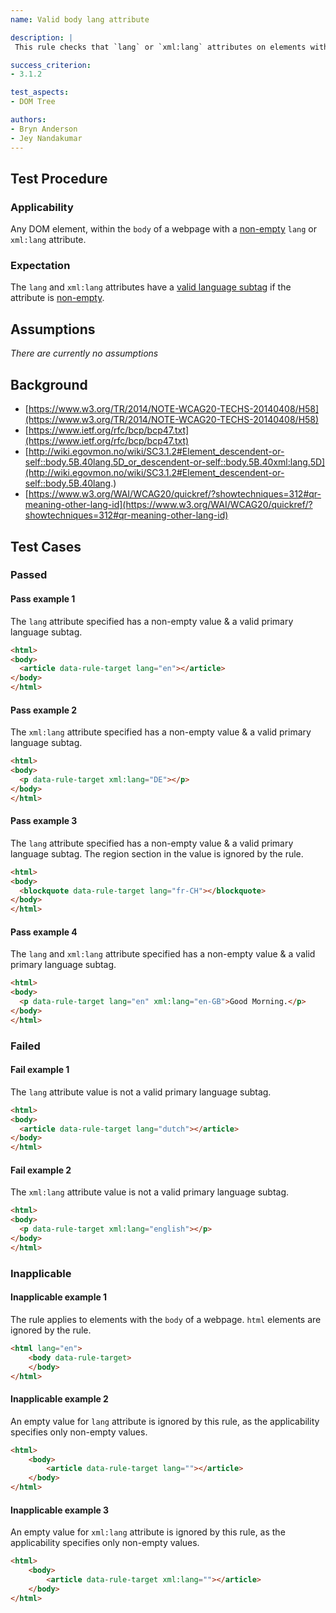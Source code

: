 ```yaml
---
name: Valid body lang attribute

description: |
 This rule checks that `lang` or `xml:lang` attributes on elements within the `body` of a web page has a valid language subtag.

success_criterion:
- 3.1.2

test_aspects:
- DOM Tree

authors:
- Bryn Anderson
- Jey Nandakumar
---
```


## Test Procedure

### Applicability

Any DOM element, within the `body` of a webpage with a [non-empty](#non-empty) `lang` or `xml:lang` attribute.

### Expectation

The `lang` and `xml:lang` attributes have a [valid language subtag](#valid-language-subtag) if the attribute is [non-empty](#non-empty).

## Assumptions

*There are currently no assumptions*

## Background

- [https://www.w3.org/TR/2014/NOTE-WCAG20-TECHS-20140408/H58](https://www.w3.org/TR/2014/NOTE-WCAG20-TECHS-20140408/H58)
- [https://www.ietf.org/rfc/bcp/bcp47.txt](https://www.ietf.org/rfc/bcp/bcp47.txt)
- [http://wiki.egovmon.no/wiki/SC3.1.2#Element_descendent-or-self::body.5B.40lang.5D_or_descendent-or-self::body.5B.40xml:lang.5D](http://wiki.egovmon.no/wiki/SC3.1.2#Element_descendent-or-self::body.5B.40lang.)
- [https://www.w3.org/WAI/WCAG20/quickref/?showtechniques=312#qr-meaning-other-lang-id](https://www.w3.org/WAI/WCAG20/quickref/?showtechniques=312#qr-meaning-other-lang-id)

## Test Cases

### Passed

#### Pass example 1

The `lang` attribute specified has a non-empty value & a valid primary language subtag.

```html
<html>
<body> 
  <article data-rule-target lang="en"></article>
</body>
</html>
```

#### Pass example 2

The `xml:lang` attribute specified has a non-empty value & a valid primary language subtag.

```html
<html>
<body>
  <p data-rule-target xml:lang="DE"></p>
</body>
</html>
```

#### Pass example 3

The `lang` attribute specified has a non-empty value & a valid primary language subtag. The region section in the value is ignored by the rule.

```html
<html>
<body>
  <blockquote data-rule-target lang="fr-CH"></blockquote>
</body>
</html>
```

#### Pass example 4

The `lang` and `xml:lang` attribute specified has a non-empty value & a valid primary language subtag.

```html
<html>
<body>
  <p data-rule-target lang="en" xml:lang="en-GB">Good Morning.</p>
</body>
</html>
```

### Failed

#### Fail example 1

The `lang` attribute value is not a valid primary language subtag.

```html
<html>
<body>
  <article data-rule-target lang="dutch"></article>
</body>
</html>
```

#### Fail example 2

The `xml:lang` attribute value is not a valid primary language subtag.

```html
<html>
<body>
  <p data-rule-target xml:lang="english"></p>
</body>
</html>
```

### Inapplicable

#### Inapplicable example 1


The rule applies to elements with the `body` of a webpage. `html` elements are ignored by the rule.

```html
<html lang="en">
	<body data-rule-target>
	</body>
</html>
```

#### Inapplicable example 2

An empty value for `lang` attribute is ignored by this rule, as the applicability specifies only non-empty values.

```html
<html>
	<body>
		<article data-rule-target lang=""></article>
	</body>
</html>
```

#### Inapplicable example 3

An empty value for `xml:lang` attribute is ignored by this rule, as the applicability specifies only non-empty values.

```html
<html>
	<body>
		<article data-rule-target xml:lang=""></article>
	</body>
</html>
```
